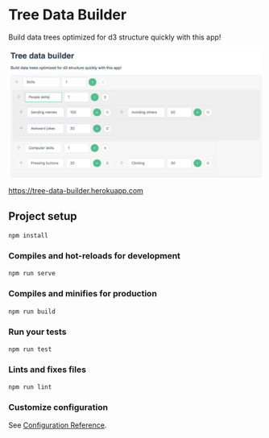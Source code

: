# Tree Data Builder
Build data trees optimized for d3 structure quickly with this app!

<img src="./preview.jpg" alt="Preview">

<a href="https://tree-data-builder.herokuapp.com" target="_blank">https://tree-data-builder.herokuapp.com</a>

## Project setup
```
npm install
```

### Compiles and hot-reloads for development
```
npm run serve
```

### Compiles and minifies for production
```
npm run build
```

### Run your tests
```
npm run test
```

### Lints and fixes files
```
npm run lint
```

### Customize configuration
See [Configuration Reference](https://cli.vuejs.org/config/).
